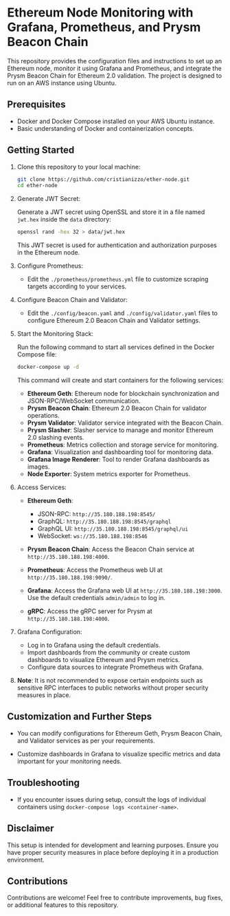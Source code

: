 # Ethereum Node Monitoring with Grafana, Prometheus, and Prysm Beacon Chain

This repository provides the configuration files and instructions to set up an Ethereum node, monitor it using Grafana and Prometheus, and integrate the Prysm Beacon Chain for Ethereum 2.0 validation. The project is designed to run on an AWS instance using Ubuntu.

## Prerequisites

- Docker and Docker Compose installed on your AWS Ubuntu instance.
- Basic understanding of Docker and containerization concepts.

## Getting Started

1. Clone this repository to your local machine:

   ```bash
   git clone https://github.com/cristianizzo/ether-node.git
   cd ether-node
   ```

2. Generate JWT Secret:

   Generate a JWT secret using OpenSSL and store it in a file named `jwt.hex` inside the `data` directory:

   ```bash
   openssl rand -hex 32 > data/jwt.hex
   ```

   This JWT secret is used for authentication and authorization purposes in the Ethereum node.

3. Configure Prometheus:

    - Edit the `./prometheus/prometheus.yml` file to customize scraping targets according to your services.

4. Configure Beacon Chain and Validator:

    - Edit the `./config/beacon.yaml` and `./config/validator.yaml` files to configure Ethereum 2.0 Beacon Chain and Validator settings.

5. Start the Monitoring Stack:

   Run the following command to start all services defined in the Docker Compose file:

   ```bash
   docker-compose up -d
   ```

   This command will create and start containers for the following services:

    - **Ethereum Geth**: Ethereum node for blockchain synchronization and JSON-RPC/WebSocket communication.
    - **Prysm Beacon Chain**: Ethereum 2.0 Beacon Chain for validator operations.
    - **Prysm Validator**: Validator service integrated with the Beacon Chain.
    - **Prysm Slasher**: Slasher service to manage and monitor Ethereum 2.0 slashing events.
    - **Prometheus**: Metrics collection and storage service for monitoring.
    - **Grafana**: Visualization and dashboarding tool for monitoring data.
    - **Grafana Image Renderer**: Tool to render Grafana dashboards as images.
    - **Node Exporter**: System metrics exporter for Prometheus.

6. Access Services:

    - **Ethereum Geth**:
        - JSON-RPC: `http://35.180.188.198:8545/`
        - GraphQL: `http://35.180.188.198:8545/graphql`
        - GraphQL UI: `http://35.180.188.198:8545/graphql/ui`
        - WebSocket: `ws://35.180.188.198:8546`

    - **Prysm Beacon Chain**: Access the Beacon Chain service at `http://35.180.188.198:4000`.

    - **Prometheus**: Access the Prometheus web UI at `http://35.180.188.198:9090/`.

    - **Grafana**: Access the Grafana web UI at `http://35.180.188.198:3000`. Use the default credentials `admin/admin` to log in.

    - **gRPC**: Access the gRPC server for Prysm at `http://35.180.188.198:4000`.

7. Grafana Configuration:

    - Log in to Grafana using the default credentials.
    - Import dashboards from the community or create custom dashboards to visualize Ethereum and Prysm metrics.
    - Configure data sources to integrate Prometheus with Grafana.

8. **Note**: It is not recommended to expose certain endpoints such as sensitive RPC interfaces to public networks without proper security measures in place.

## Customization and Further Steps

- You can modify configurations for Ethereum Geth, Prysm Beacon Chain, and Validator services as per your requirements.

- Customize dashboards in Grafana to visualize specific metrics and data important for your monitoring needs.

## Troubleshooting

- If you encounter issues during setup, consult the logs of individual containers using `docker-compose logs <container-name>`.

## Disclaimer

This setup is intended for development and learning purposes. Ensure you have proper security measures in place before deploying it in a production environment.

## Contributions

Contributions are welcome! Feel free to contribute improvements, bug fixes, or additional features to this repository.

